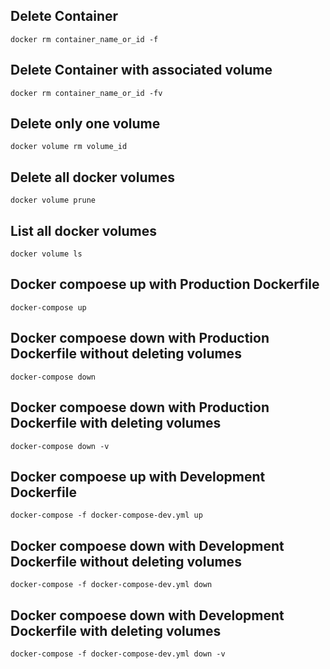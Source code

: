 ## Delete Container

`docker rm container_name_or_id -f`

## Delete Container with associated volume

`docker rm container_name_or_id -fv`

## Delete only one volume

`docker volume rm volume_id`

## Delete all docker volumes

`docker volume prune`

## List all docker volumes

`docker volume ls`

## Docker compoese up with Production Dockerfile

`docker-compose up`

## Docker compoese down with Production Dockerfile without deleting volumes

`docker-compose down`

## Docker compoese down with Production Dockerfile with deleting volumes

`docker-compose down -v`

## Docker compoese up with Development Dockerfile

`docker-compose -f docker-compose-dev.yml up`

## Docker compoese down with Development Dockerfile without deleting volumes

`docker-compose -f docker-compose-dev.yml down`

## Docker compoese down with Development Dockerfile with deleting volumes

`docker-compose -f docker-compose-dev.yml down -v`